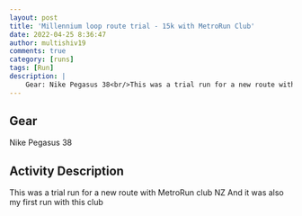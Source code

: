 ```yaml
---
layout: post
title: 'Millennium loop route trial - 15k with MetroRun Club'
date: 2022-04-25 8:36:47
author: multishiv19
comments: true
category: [runs]
tags: [Run]
description: |
    Gear: Nike Pegasus 38<br/>This was a trial run for a new route with MetroRun club NZ<br/>And it was also my first run with this club
---
```


## Gear
Nike Pegasus 38

## Activity Description
This was a trial run for a new route with MetroRun club NZ
And it was also my first run with this club


<div width='100%' class='strava-embed-placeholder' data-embed-type='activity' data-embed-id='7036138319'></div>
<script src='https://strava-embeds.com/embed.js'></script>
